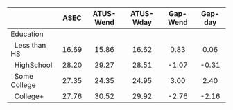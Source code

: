 
|                      |         ASEC |    ATUS-Wend |    ATUS-Wday |     Gap-Wend |      Gap-day |
| -------------------- | :----------: | :----------: | :----------: | :----------: | :----------: |
| Education            |              |              |              |              |              |
| &nbsp;&nbsp;Less than HS |        16.69 |        15.86 |        16.62 |         0.83 |         0.06 |
| &nbsp;&nbsp;HighSchool |        28.20 |        29.27 |        28.51 |        -1.07 |        -0.31 |
| &nbsp;&nbsp;Some College |        27.35 |        24.35 |        24.95 |         3.00 |         2.40 |
| &nbsp;&nbsp;College+ |        27.76 |        30.52 |        29.92 |        -2.76 |        -2.16 |

